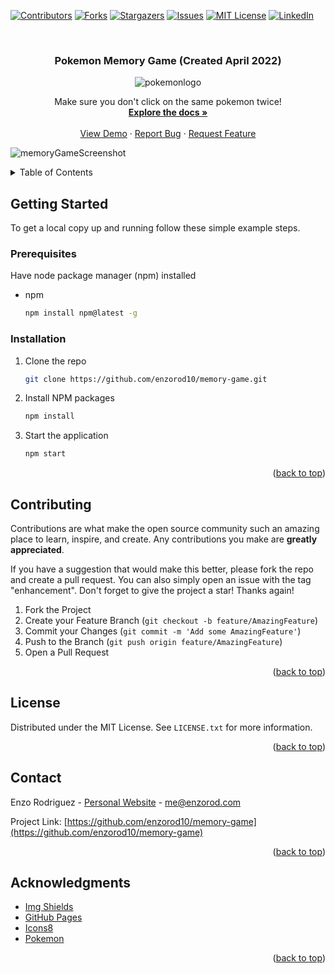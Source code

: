 <a name="readme-top"></a>

[![Contributors][contributors-shield]][contributors-url]
[![Forks][forks-shield]][forks-url]
[![Stargazers][stars-shield]][stars-url]
[![Issues][issues-shield]][issues-url]
[![MIT License][license-shield]][license-url]
[![LinkedIn][linkedin-shield]][linkedin-url]

<!-- PROJECT LOGO -->
<br />
<div align="center">

<h3 align="center">Pokemon Memory Game (Created April 2022)</h3>
  
![pokemonlogo](https://user-images.githubusercontent.com/93365813/193397076-34e799dc-d99a-4dc6-9ee5-835dcd6c9722.png)

  <p align="center">
    Make sure you don't click on the same pokemon twice!
    <br />
    <a href="https://github.com/enzorod10/memory-game"><strong>Explore the docs »</strong></a>
    <br />
    <br />
    <a href="https://enzorod10.github.io/memory-game/">View Demo</a>
    ·
    <a href="https://github.com/enzorod10/memory-game/issues">Report Bug</a>
    ·
    <a href="https://github.com/enzorod10/memory-game/issues">Request Feature</a>
  </p>
</div>

![memoryGameScreenshot](https://user-images.githubusercontent.com/93365813/193397064-0a2fbbe3-2207-408c-a122-2cc1ad93119f.png)

<!-- TABLE OF CONTENTS -->
<details>
  <summary>Table of Contents</summary>
  <ol>
    <li>
      <a href="#getting-started">Getting Started</a>
      <ul>
        <li><a href="#prerequisites">Prerequisites</a></li>
        <li><a href="#installation">Installation</a></li>
      </ul>
    </li>
    <li><a href="#usage">Usage</a></li>
    <li><a href="#contributing">Contributing</a></li>
    <li><a href="#license">License</a></li>
    <li><a href="#contact">Contact</a></li>
    <li><a href="#acknowledgments">Acknowledgments</a></li>
  </ol>
</details>

<!-- GETTING STARTED -->
## Getting Started

To get a local copy up and running follow these simple example steps.

### Prerequisites

Have node package manager (npm) installed
* npm
  ```sh
  npm install npm@latest -g
  ```

### Installation

1. Clone the repo
   ```sh
   git clone https://github.com/enzorod10/memory-game.git
   ```
2. Install NPM packages
   ```sh
   npm install
   ```
3. Start the application
   ```sh
   npm start
   ```

<p align="right">(<a href="#readme-top">back to top</a>)</p>

<!-- CONTRIBUTING -->
## Contributing

Contributions are what make the open source community such an amazing place to learn, inspire, and create. Any contributions you make are **greatly appreciated**.

If you have a suggestion that would make this better, please fork the repo and create a pull request. You can also simply open an issue with the tag "enhancement".
Don't forget to give the project a star! Thanks again!

1. Fork the Project
2. Create your Feature Branch (`git checkout -b feature/AmazingFeature`)
3. Commit your Changes (`git commit -m 'Add some AmazingFeature'`)
4. Push to the Branch (`git push origin feature/AmazingFeature`)
5. Open a Pull Request

<p align="right">(<a href="#readme-top">back to top</a>)</p>


<!-- LICENSE -->
## License

Distributed under the MIT License. See `LICENSE.txt` for more information.

<p align="right">(<a href="#readme-top">back to top</a>)</p>



<!-- CONTACT -->
## Contact

Enzo Rodriguez - [Personal Website](https://enzorod.com) - me@enzorod.com

Project Link: [https://github.com/enzorod10/memory-game](https://github.com/enzorod10/memory-game)

<p align="right">(<a href="#readme-top">back to top</a>)</p>



<!-- ACKNOWLEDGMENTS -->
## Acknowledgments

* [Img Shields](https://shields.io)
* [GitHub Pages](https://pages.github.com)
* [Icons8](https://icons8.com/)
* [Pokemon](https://www.pokemon.com/us/)

<p align="right">(<a href="#readme-top">back to top</a>)</p>

<!-- MARKDOWN LINKS & IMAGES -->
<!-- https://www.markdownguide.org/basic-syntax/#reference-style-links -->
[contributors-shield]: https://img.shields.io/github/contributors/enzorod10/memory-game.svg?style=for-the-badge
[contributors-url]: https://github.com/enzorod10/memory-game/graphs/contributors
[forks-shield]: https://img.shields.io/github/forks/enzorod10/memory-game.svg?style=for-the-badge
[forks-url]: https://github.com/enzorod10/memory-game/network/members
[stars-shield]: https://img.shields.io/github/stars/enzorod10/memory-game.svg?style=for-the-badge
[stars-url]: https://github.com/enzorod10/memory-game/stargazers
[issues-shield]: https://img.shields.io/github/issues/enzorod10/memory-game.svg?style=for-the-badge
[issues-url]: https://github.com/enzorod10/memory-game/issues
[license-shield]: https://img.shields.io/github/license/enzorod10/memory-game.svg?style=for-the-badge
[license-url]: https://github.com/enzorod10/memory-game/blob/main/LICENSE
[linkedin-shield]: https://img.shields.io/badge/-LinkedIn-black.svg?style=for-the-badge&logo=linkedin&colorB=555
[linkedin-url]: https://linkedin.com/in/enzo-rod
[product-screenshot]: images/screenshot.png
